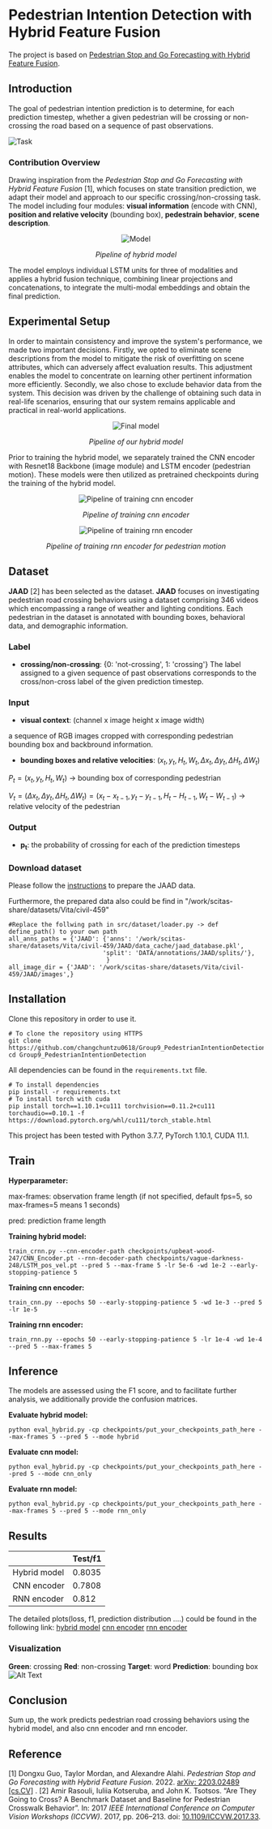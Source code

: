 # Pedestrian Intention Detection with Hybrid Feature Fusion
The project is based on [Pedestrian Stop and Go Forecasting with Hybrid Feature Fusion](https://github.com/vita-epfl/hybrid-feature-fusion).
## Introduction
The goal of pedestrian intention prediction is to determine, for each prediction timestep, whether a given pedestrian will be crossing or non-crossing the road based on a sequence of past observations. 

![Task](figure/task.png)

### Contribution Overview
Drawing inspiration from the *Pedestrian Stop and Go Forecasting with Hybrid Feature Fusion* [1], which focuses on state transition prediction, we adapt their model and approach to our specific crossing/non-crossing task. The model including four modules: **visual information** (encode with CNN), **position and relative velocity** (bounding box), **pedestrain behavior**, **scene description**. 

<p align="center">
  <img src="figure/model.png" alt="Model">
</p>
<p align="center"><em>Pipeline of hybrid model</em></p>

The model employs individual LSTM units for three of modalities and applies a hybrid fusion technique, combining linear projections and concatenations, to integrate the multi-modal embeddings and obtain the final prediction.

## Experimental Setup
In order to maintain consistency and improve the system's performance, we made two important decisions. Firstly, we opted to eliminate scene descriptions from the model to mitigate the risk of overfitting on scene attributes, which can adversely affect evaluation results. This adjustment enables the model to concentrate on learning other pertinent information more efficiently. Secondly, we also chose to exclude behavior data from the system. This decision was driven by the challenge of obtaining such data in real-life scenarios, ensuring that our system remains applicable and practical in real-world applications.

<p align="center">
  <img src="figure/final_model.png" alt="Final model">
</p>
<p align="center"><em>Pipeline of our hybrid model</em></p>

Prior to training the hybrid model, we separately trained the CNN encoder with Resnet18 Backbone (image module) and LSTM encoder (pedestrian motion). These models were then utilized as pretrained checkpoints during the training of the hybrid model.
<p align="center">
  <img src="figure/cnn_encoder.png" alt="Pipeline of training cnn encoder">
</p>
<p align="center"><em>Pipeline of training cnn encoder</em></p>

<p align="center">
  <img src="figure/rnn_encoder.png" alt="Pipeline of training rnn encoder">
</p>
<p align="center"><em>Pipeline of training rnn encoder for pedestrian motion</em></p>

## Dataset
**JAAD** [2] has been selected as the dataset. **JAAD** focuses on investigating pedestrian road crossing behaviors using a dataset comprising 346 videos which encompassing a range of weather and lighting conditions. Each pedestrian in the dataset is annotated with bounding boxes, behavioral data, and demographic information. 
### Label
- **crossing/non-crossing**: {0: 'not-crossing', 1: 'crossing'}
The label assigned to a given sequence of past observations corresponds to the cross/non-cross label of the given prediction timestep.
### Input
- **visual context**: (channel x image height x image width)

a sequence of RGB images cropped with corresponding pedestrian bounding box and backbround information. 
- **bounding boxes and relative velocities**: $(x_t, y_t, H_t, W_t, \Delta x_t, \Delta y_t, \Delta H_t, \Delta W_t)$

$P_t = (x_t, y_t, H_t, W_t)$ -> bounding box of corresponding pedestrian

$V_t = (\Delta x_t, \Delta y_t, \Delta H_t, \Delta W_t) = (x_t - x_{t-1}, y_t - y_{t-1}, H_t - H_{t-1}, W_t - W_{t-1})$ -> relative velocity of the pedestrian

### Output
- **p<sub>t</sub>**: the probability of crossing for each of the prediction timesteps

### Download dataset

Please follow the [instructions](https://github.com/vita-epfl/pedestrian-transition-dataset#data-preparation) to prepare the JAAD data.

Furthermore, the prepared data also could be find in "/work/scitas-share/datasets/Vita/civil-459"
```
#Replace the follwing path in src/dataset/loader.py -> def define_path() to your own path
all_anns_paths = {'JAAD': {'anns': '/work/scitas-share/datasets/Vita/civil-459/JAAD/data_cache/jaad_database.pkl',
                          'split': 'DATA/annotations/JAAD/splits/'},
                           }
all_image_dir = {'JAAD': '/work/scitas-share/datasets/Vita/civil-459/JAAD/images',}
```

## Installation
Clone this repository in order to use it.
```
# To clone the repository using HTTPS
git clone https://github.com/changchuntzu0618/Group9_PedestrianIntentionDetection.git
cd Group9_PedestrianIntentionDetection
```

All dependencies can be found in the `requirements.txt` file.
```
# To install dependencies
pip install -r requirements.txt
# To install torch with cuda
pip install torch==1.10.1+cu111 torchvision==0.11.2+cu111 torchaudio==0.10.1 -f https://download.pytorch.org/whl/cu111/torch_stable.html
```

This project has been tested with Python 3.7.7, PyTorch 1.10.1, CUDA 11.1.

## Train
**Hyperparameter:**

max-frames: observation frame length (if not specified, default fps=5, so max-frames=5 means 1 seconds)

pred: prediction frame length

**Training hybrid model:**
```
train_crnn.py --cnn-encoder-path checkpoints/upbeat-wood-247/CNN_Encoder.pt --rnn-decoder-path checkpoints/vague-darkness-248/LSTM_pos_vel.pt --pred 5 --max-frame 5 -lr 5e-6 -wd 1e-2 --early-stopping-patience 5
```
**Training cnn encoder:**
```
train_cnn.py --epochs 50 --early-stopping-patience 5 -wd 1e-3 --pred 5 -lr 1e-5
```

**Training rnn encoder:**
```
train_rnn.py --epochs 50 --early-stopping-patience 5 -lr 1e-4 -wd 1e-4 --pred 5 --max-frames 5
```

## Inference
The models are assessed using the F1 score, and to facilitate further analysis, we additionally provide the confusion matrices.

**Evaluate hybrid model:**
```
python eval_hybrid.py -cp checkpoints/put_your_checkpoints_path_here --max-frames 5 --pred 5 --mode hybrid
```
**Evaluate cnn model:**
```
python eval_hybrid.py -cp checkpoints/put_your_checkpoints_path_here --pred 5 --mode cnn_only
```
**Evaluate rnn model:**
```
python eval_hybrid.py -cp checkpoints/put_your_checkpoints_path_here --max-frames 5 --pred 5 --mode rnn_only
```

## Results

|  | Test/f1 |
| -------------- | -------------- |
| Hybrid model | 0.8035 |
| CNN encoder | 0.7808 |
| RNN encoder | 0.812 |

The detailed plots(loss, f1, prediction distribution ....) could be found in the following link:
[hybrid model]( https://wandb.ai/arinaruck/dlav-intention-prediction/runs/h8g4l4cn/overview?workspace=user-arinaruck)
[cnn encoder](https://wandb.ai/arinaruck/dlav-intention-prediction/runs/5pom7rto?workspace=user-arinaruck)
[rnn encoder](https://wandb.ai/arinaruck/dlav-intention-prediction/runs/3qb1j952?workspace=user-arinaruck)

### Visualization
**Green**: crossing **Red**: non-crossing
**Target**: word **Prediction**: bounding box
![Alt Text](figure/demo_video_0071.gif)

## Conclusion
Sum up, the work predicts pedestrian road crossing behaviors using the hybrid model, and also cnn encoder and rnn encoder. 

## Reference
[1] Dongxu Guo, Taylor Mordan, and Alexandre Alahi. *Pedestrian Stop and Go Forecasting with Hybrid Feature Fusion*. 2022. [arXiv: 2203.02489 [cs.CV]](https://arxiv.org/abs/2203.02489) .
[2] Amir Rasouli, Iuliia Kotseruba, and John K. Tsotsos. “Are They Going to Cross? A Benchmark Dataset and Baseline for Pedestrian Crosswalk Behavior”. In: 2017 *IEEE International Conference on Computer Vision Workshops (ICCVW)*. 2017, pp. 206–213. doi: [10.1109/ICCVW.2017.33](https://ieeexplore.ieee.org/document/8265243).
